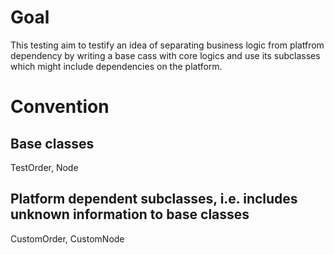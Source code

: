 # Goal

This testing aim to testify an idea of separating business logic from platfrom dependency by writing a base cass with core logics and use its subclasses which might include dependencies on the platform.

# Convention

## Base classes

TestOrder, Node 

## Platform dependent subclasses, i.e. includes unknown information to base classes

CustomOrder, CustomNode 